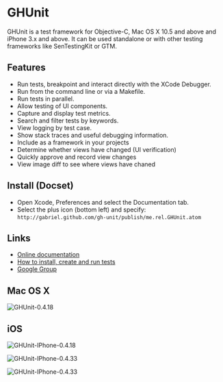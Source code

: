 # GHUnit

GHUnit is a test framework for Objective-C, Mac OS X 10.5 and above and iPhone 3.x and above.
It can be used standalone or with other testing frameworks like SenTestingKit or GTM.

## Features

- Run tests, breakpoint and interact directly with the XCode Debugger.
- Run from the command line or via a Makefile.
- Run tests in parallel.
- Allow testing of UI components.
- Capture and display test metrics.
- Search and filter tests by keywords. 
- View logging by test case.
- Show stack traces and useful debugging information.
- Include as a framework in your projects
- Determine whether views have changed (UI verification)
- Quickly approve and record view changes
- View image diff to see where views have chaned

## Install (Docset)

- Open Xcode, Preferences and select the Documentation tab.
- Select the plus icon (bottom left) and specify: `http://gabriel.github.com/gh-unit/publish/me.rel.GHUnit.atom`

## Links

- [Online documentation](http://gabriel.github.com/gh-unit/)
- [How to install, create and run tests](http://gabriel.github.com/gh-unit/docs/index.html)
- [Google Group](http://groups.google.com/group/ghunit)

## Mac OS X

![GHUnit-0.4.18](http://rel.me.s3.amazonaws.com/gh-unit/images/GHUnit-0.4.18.png)

## iOS

![GHUnit-IPhone-0.4.18](http://rel.me.s3.amazonaws.com/gh-unit/images/GHUnit-IPhone-0.4.18.png)

![GHUnit-IPhone-0.4.33](https://johnboiles.s3.amazonaws.com/GHUnitTestViewer.jpg)

![GHUnit-IPhone-0.4.33](https://johnboiles.s3.amazonaws.com/GHUnitImageViewer.jpg)

